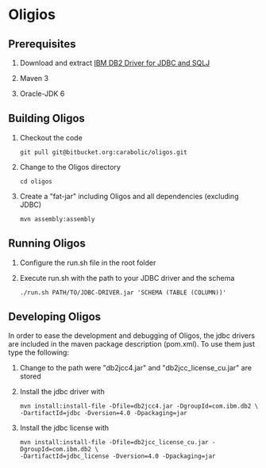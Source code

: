 Oligios
=======

Prerequisites
-------------

1.  Download and extract [IBM DB2 Driver for JDBC and SQLJ](http://www-01.ibm.com/support/docview.wss?uid=swg21363866)

1.  Maven 3

1.  Oracle-JDK 6


Building Oligos
---------------

1.  Checkout the code
    
    `git pull git@bitbucket.org:carabolic/oligos.git`

1.  Change to the Oligos directory

    `cd oligos`

1.  Create a "fat-jar" including Oligos and all dependencies (excluding JDBC)

    `mvn assembly:assembly`


Running Oligos
--------------

1.  Configure the run.sh file in the root folder

1.  Execute run.sh with the path to your JDBC driver and the schema

    `./run.sh PATH/TO/JDBC-DRIVER.jar 'SCHEMA (TABLE (COLUMN))'`

Developing Oligos
-----------------

In order to ease the development and debugging of Oligos, the jdbc drivers are
included in the maven package description (pom.xml). To use them just type the
following:

1.  Change to the path were "db2jcc4.jar" and "db2jcc_license_cu.jar" are stored

1.  Install the jdbc driver with

	```
    mvn install:install-file -Dfile=db2jcc4.jar -DgroupId=com.ibm.db2 \
	-DartifactId=jdbc -Dversion=4.0 -Dpackaging=jar
    ```

1.  Install the jdbc license with

	```
    mvn install:install-file -Dfile=db2jcc_license_cu.jar -DgroupId=com.ibm.db2 \
	-DartifactId=jdbc_license -Dversion=4.0 -Dpackaging=jar
    ```

